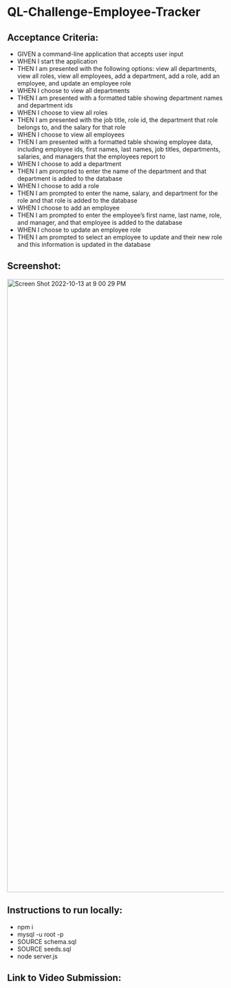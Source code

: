 # QL-Challenge-Employee-Tracker

## Acceptance Criteria:
* GIVEN a command-line application that accepts user input
* WHEN I start the application
* THEN I am presented with the following options: view all departments, view all roles, view all employees, add a department, add a role, add an employee, and update an employee role
* WHEN I choose to view all departments
* THEN I am presented with a formatted table showing department names and department ids
* WHEN I choose to view all roles
* THEN I am presented with the job title, role id, the department that role belongs to, and the salary for that role
* WHEN I choose to view all employees
* THEN I am presented with a formatted table showing employee data, including employee ids, first names, last names, job titles, departments, salaries, and managers that the employees report to
* WHEN I choose to add a department
* THEN I am prompted to enter the name of the department and that department is added to the database
* WHEN I choose to add a role
* THEN I am prompted to enter the name, salary, and department for the role and that role is added to the database
* WHEN I choose to add an employee
* THEN I am prompted to enter the employee’s first name, last name, role, and manager, and that employee is added to the database
* WHEN I choose to update an employee role
* THEN I am prompted to select an employee to update and their new role and this information is updated in the database 

## Screenshot: 
<img width="1423" alt="Screen Shot 2022-10-13 at 9 00 29 PM" src="https://user-images.githubusercontent.com/106893601/195760138-7ef053d3-390e-42ec-ab58-f035cd95457c.png">


## Instructions to run locally: 
* npm i
* mysql -u root -p 
* SOURCE schema.sql
* SOURCE seeds.sql
* node server.js 

## Link to Video Submission: 
